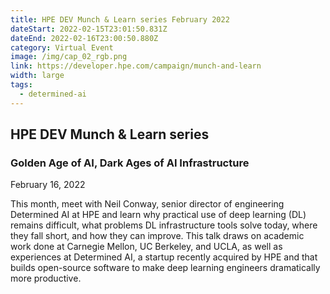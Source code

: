 ```yaml
---
title: HPE DEV Munch & Learn series February 2022
dateStart: 2022-02-15T23:01:50.831Z
dateEnd: 2022-02-16T23:00:50.880Z
category: Virtual Event
image: /img/cap_02_rgb.png
link: https://developer.hpe.com/campaign/munch-and-learn
width: large
tags:
  - determined-ai
---
```

## HPE DEV Munch & Learn series

### Golden Age of AI, Dark Ages of AI Infrastructure

February 16, 2022

This month, meet with Neil Conway, senior director of engineering Determined AI at HPE and learn why practical use of deep learning (DL) remains difficult, what problems DL infrastructure tools solve today, where they fall short, and how they can improve. This talk draws on academic work done at Carnegie Mellon, UC Berkeley, and UCLA, as well as experiences at Determined AI, a startup recently acquired by HPE and that builds open-source software to make deep learning engineers dramatically more productive.
